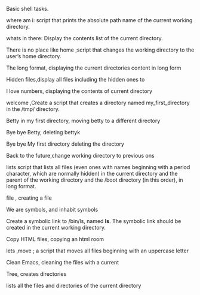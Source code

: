 Basic shell tasks.

where am i:  script that prints the absolute path name of the current working directory.

whats in there: Display the contents list of the current directory.
 
 There is no place like home ;script that changes the working directory to the user’s home directory.
 
 The long format, displaying the current directories content in long form
  
 Hidden files,display all files including the hidden ones to
  
 I love numbers, displaying the contents of current directory
 
 welcome ,Create a script that creates a directory named my_first_directory in the /tmp/ directory.

Betty in my first directory, moving betty to a different directory

Bye bye Betty, deleting bettyk
  
Bye bye My first directory deleting the directory
 
 Back to the future,change working directory to previous ons
  
 lists  script that lists all files (even ones with names beginning with a period character, which are normally hidden) in the current directory and the parent of the 
 working directory and the /boot directory (in this order), in long format.
 
 file , creating a file

We are symbols, and inhabit symbols

Create a symbolic link to /bin/ls, named __ls__. The symbolic link should be created in the current working directory.

Copy HTML files, copying an html room

lets ,move ; a script that moves all files beginning with an uppercase letter  
 
 
 Clean Emacs, cleaning the files with a current
 
 Tree, creates directories
 
 lists all the files and directories of the current directory
 
